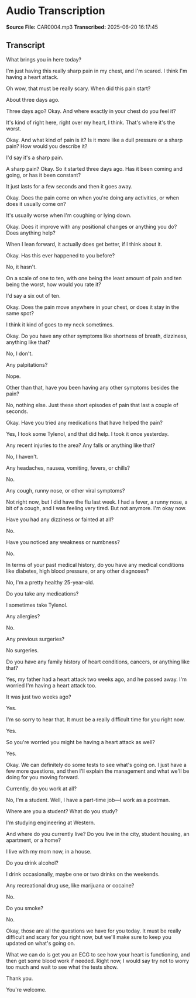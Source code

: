 # Audio Transcription

**Source File:** CAR0004.mp3
**Transcribed:** 2025-06-20 16:17:45

## Transcript

What brings you in here today?

I'm just having this really sharp pain in my chest, and I'm scared. I think I'm having a heart attack.

Oh wow, that must be really scary. When did this pain start?

About three days ago.

Three days ago? Okay. And where exactly in your chest do you feel it?

It's kind of right here, right over my heart, I think. That's where it's the worst.

Okay. And what kind of pain is it? Is it more like a dull pressure or a sharp pain? How would you describe it?

I'd say it's a sharp pain.

A sharp pain? Okay. So it started three days ago. Has it been coming and going, or has it been constant?

It just lasts for a few seconds and then it goes away.

Okay. Does the pain come on when you're doing any activities, or when does it usually come on?

It's usually worse when I'm coughing or lying down.

Okay. Does it improve with any positional changes or anything you do? Does anything help?

When I lean forward, it actually does get better, if I think about it.

Okay. Has this ever happened to you before?

No, it hasn't.

On a scale of one to ten, with one being the least amount of pain and ten being the worst, how would you rate it?

I'd say a six out of ten.

Okay. Does the pain move anywhere in your chest, or does it stay in the same spot?

I think it kind of goes to my neck sometimes.

Okay. Do you have any other symptoms like shortness of breath, dizziness, anything like that?

No, I don't.

Any palpitations?

Nope.

Other than that, have you been having any other symptoms besides the pain?

No, nothing else. Just these short episodes of pain that last a couple of seconds.

Okay. Have you tried any medications that have helped the pain?

Yes, I took some Tylenol, and that did help. I took it once yesterday.

Any recent injuries to the area? Any falls or anything like that?

No, I haven't.

Any headaches, nausea, vomiting, fevers, or chills?

No.

Any cough, runny nose, or other viral symptoms?

Not right now, but I did have the flu last week. I had a fever, a runny nose, a bit of a cough, and I was feeling very tired. But not anymore. I'm okay now.

Have you had any dizziness or fainted at all?

No.

Have you noticed any weakness or numbness?

No.

In terms of your past medical history, do you have any medical conditions like diabetes, high blood pressure, or any other diagnoses?

No, I'm a pretty healthy 25-year-old.

Do you take any medications?

I sometimes take Tylenol.

Any allergies?

No.

Any previous surgeries?

No surgeries.

Do you have any family history of heart conditions, cancers, or anything like that?

Yes, my father had a heart attack two weeks ago, and he passed away. I'm worried I'm having a heart attack too.

It was just two weeks ago?

Yes.

I'm so sorry to hear that. It must be a really difficult time for you right now.

Yes.

So you're worried you might be having a heart attack as well?

Yes.

Okay. We can definitely do some tests to see what's going on. I just have a few more questions, and then I'll explain the management and what we'll be doing for you moving forward.

Currently, do you work at all?

No, I'm a student. Well, I have a part-time job—I work as a postman.

Where are you a student? What do you study?

I'm studying engineering at Western.

And where do you currently live? Do you live in the city, student housing, an apartment, or a home?

I live with my mom now, in a house.

Do you drink alcohol?

I drink occasionally, maybe one or two drinks on the weekends.

Any recreational drug use, like marijuana or cocaine?

No.

Do you smoke?

No.

Okay, those are all the questions we have for you today. It must be really difficult and scary for you right now, but we'll make sure to keep you updated on what's going on.

What we can do is get you an ECG to see how your heart is functioning, and then get some blood work if needed. Right now, I would say try not to worry too much and wait to see what the tests show.

Thank you.

You're welcome.